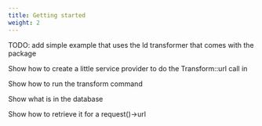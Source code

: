 ```yaml
---
title: Getting started
weight: 2
---
```


TODO: add simple example that uses the ld transformer that comes with the package

Show how to create a little service provider to do the Transform::url call in

Show how to run the transform command

Show what is in the database

Show how to retrieve it for a request()->url


